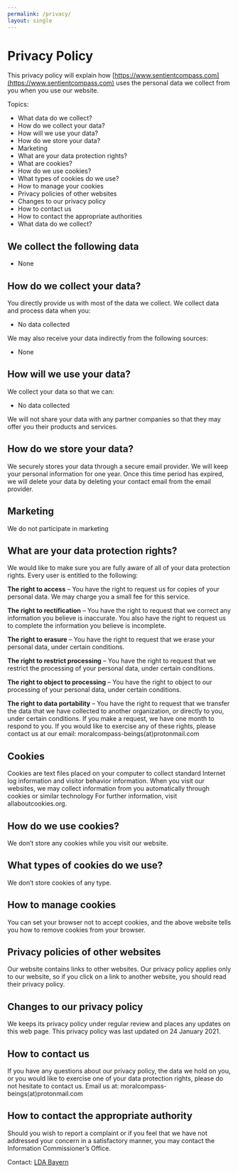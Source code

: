 ```yaml
---
permalink: /privacy/
layout: single
---
```



# Privacy Policy

This privacy policy will explain how
[https://www.sentientcompass.com](https://www.sentientcompass.com) uses the
personal data we collect from you when you use our website.

Topics:

- What data do we collect?
- How do we collect your data?
- How will we use your data?
- How do we store your data?
- Marketing
- What are your data protection rights?
- What are cookies?
- How do we use cookies?
- What types of cookies do we use?
- How to manage your cookies
- Privacy policies of other websites
- Changes to our privacy policy
- How to contact us
- How to contact the appropriate authorities
- What data do we collect?

## We collect the following data

- None

## How do we collect your data?

You directly provide us with most of the data we collect.
We collect data and process data when you:

- No data collected

We may also receive your data indirectly from the following sources:

- None

## How will we use your data?

We collect your data so that we can:

- No data collected

We will not share your data with any partner companies so that they may offer
you their products and services.

## How do we store your data?

We securely stores your data through a secure email provider.
We will keep your personal information for one year.
Once this time period has expired, we will delete your data by deleting your
contact email from the email provider.

## Marketing

We do not participate in marketing

## What are your data protection rights?

We would like to make sure you are fully aware of all of your data protection
rights. Every user is entitled to the following:

**The right to access** – You have the right to request us for copies of your
personal data. We may charge you a small fee for this service.

**The right to rectification** – You have the right to request that we correct
any information you believe is inaccurate. You also have the right to
request us to complete the information you believe is incomplete.

**The right to erasure** – You have the right to request that we erase
your personal data, under certain conditions.

**The right to restrict processing** – You have the right to request that
we restrict the processing of your personal data, under certain conditions.

**The right to object to processing** – You have the right to object to
our processing of your personal data, under certain conditions.

**The right to data portability** – You have the right to request that we
transfer the data that we have collected to another organization,
or directly to you, under certain conditions.
If you make a request, we have one month to respond to you.
If you would like to exercise any of these rights,
please contact us at our email: moralcompass-beings(at)protonmail.com

## Cookies

Cookies are text files placed on your computer to collect standard Internet log
information and visitor behavior information. When you visit our websites,
we may collect information from you automatically through cookies or
similar technology For further information, visit allaboutcookies.org.

## How do we use cookies?

We don’t store any cookies while you visit our website.

## What types of cookies do we use?

We don’t store cookies of any type.

## How to manage cookies

You can set your browser not to accept cookies,
and the above website tells you how to remove cookies from your browser.

## Privacy policies of other websites

Our website contains links to other websites. Our privacy policy applies only
to our website, so if you click on a link to another website,
you should read their privacy policy.

## Changes to our privacy policy

We keeps its privacy policy under regular review and places any updates on this
web page. This privacy policy was last updated on 24 January 2021.

## How to contact us

If you have any questions about our privacy policy, the data we hold on you,
or you would like to exercise one of your data protection rights,
please do not hesitate to contact us. Email us at: moralcompass-beings(at)protonmail.com

## How to contact the appropriate authority

Should you wish to report a complaint or if you feel that we have not addressed
your concern in a satisfactory manner, you may contact the Information
Commissioner’s Office.

Contact: [LDA Bayern](https://www.lda.bayern.de/de/kontakt.html)

